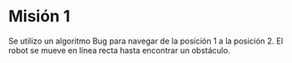 # Misión 1

Se utilizo un algoritmo Bug para navegar de la posición 1 a la posición 2. El robot se mueve en línea recta hasta encontrar un obstáculo.



